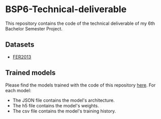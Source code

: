 # BSP6-Technical-deliverable

This repository contains the code of the technical deliverable of my 6th Bachelor Semester Project.

## Datasets

* [FER2013](https://www.kaggle.com/c/challenges-in-representation-learning-facial-expression-recognition-challenge/data)

## Trained models

Please find the models trained with the code of this repository [here](https://drive.google.com/drive/folders/1tRyeVec0-Ih8gHUIzojiWgUEJAR2AM6l?usp=sharing). For each model:

* The JSON file contains the model's architecture.
* The h5 file contains the model's weights.
* The csv file contains the model's training history.
